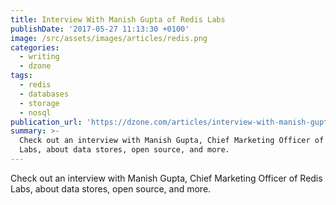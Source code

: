 ```yaml
---
title: Interview With Manish Gupta of Redis Labs
publishDate: '2017-05-27 11:13:30 +0100'
image: /src/assets/images/articles/redis.png
categories:
  - writing
  - dzone
tags:
  - redis
  - databases
  - storage
  - nosql
publication_url: 'https://dzone.com/articles/interview-with-manish-gupta-of-redis-labs'
summary: >-
  Check out an interview with Manish Gupta, Chief Marketing Officer of Redis
  Labs, about data stores, open source, and more.
---
```


Check out an interview with Manish Gupta, Chief Marketing Officer of Redis Labs, about data stores, open source, and more.
